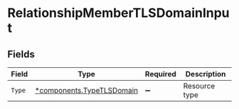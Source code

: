 # RelationshipMemberTLSDomainInput


## Fields

| Field                                                                 | Type                                                                  | Required                                                              | Description                                                           |
| --------------------------------------------------------------------- | --------------------------------------------------------------------- | --------------------------------------------------------------------- | --------------------------------------------------------------------- |
| `Type`                                                                | [*components.TypeTLSDomain](../../models/components/typetlsdomain.md) | :heavy_minus_sign:                                                    | Resource type                                                         |
